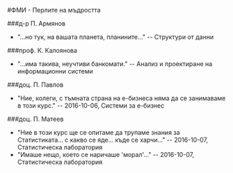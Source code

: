 #ФМИ - Перлите на мъдростта

###д-р П. Армянов

* "...но тук, на вашата планета, планините..." -- Структури от данни

###проф. К. Калоянова

* "...има такива, неучтиви банкомати." -- Анализ и проектиране на информационни системи

###доц. П. Павлов

* "Ние, колеги, с тъмната страна на е-бизнеса няма да се занимаваме в този курс." -- 2016-10-06, Системи за е-бизнес

###доц. П. Матеев

* "Ние в този курс ще се опитаме да трупаме знания за Статистиката... с какво се яде... къде се харчи..." -- 2016-10-07, Статистическа лаборатория
* "Имаше нещо, което се наричаше 'морал'..." -- 2016-10-07, Статистическа лаборатория
